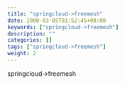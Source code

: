 ```yaml
---
title: "springcloud->freemesh"
date: 2000-03-05T01:52:45+08:00
keywords: ["springcloud->freemesh"]
description: ""
categories: []
tags: ["springcloud->freemesh"]
weight: 2
---
```

springcloud->freemesh